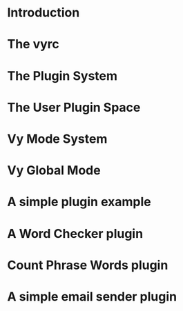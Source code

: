 Introduction
============

The vyrc
========

The Plugin System
=================

The User Plugin Space
=====================

Vy Mode System
==============

Vy Global Mode
==============

A simple plugin example
=======================

A Word Checker plugin
=====================

Count Phrase Words plugin
=========================

A simple email sender plugin
============================




